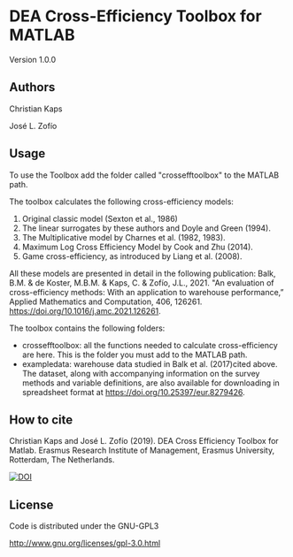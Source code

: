# DEA Cross-Efficiency Toolbox for MATLAB

Version 1.0.0

## Authors

Christian Kaps

José L. Zofío

## Usage

To use the Toolbox add the folder called "crossefftoolbox" to the MATLAB path. 

The toolbox calculates the following cross-efficiency models:

  1.	Original classic model (Sexton et al., 1986) 
  2.	The linear surrogates by these authors and Doyle and Green (1994).
  3.	The Multiplicative model by Charnes et al.  (1982, 1983).
  4.	Maximum Log Cross Efficiency Model by Cook and Zhu (2014). 
  5.	Game cross-efficiency, as introduced by Liang et al. (2008).

All these models are presented in detail in the following publication: Balk, B.M. & de Koster, M.B.M. & Kaps, C. & Zofío, J.L., 2021. "An evaluation of cross-efficiency methods: With an application to warehouse performance,” Applied Mathematics and Computation, 406, 126261. https://doi.org/10.1016/j.amc.2021.126261.  

The toolbox contains the following folders:

- crossefftoolbox: all the functions needed to calculate cross-efficiency are here. This is the folder you must add to the MATLAB path.
- exampledata: warehouse data studied in Balk et al. (2017)cited above. The dataset, along with accompanying information on the survey methods and variable definitions, are also available for downloading in spreadsheet format at https://doi.org/10.25397/eur.8279426.

## How to cite

Christian Kaps and José L. Zofío (2019). DEA Cross Efficiency Toolbox for Matlab. Erasmus Research Institute of Management, Erasmus University, Rotterdam, The Netherlands.

[![DOI](https://zenodo.org/badge/194225634.svg)](https://zenodo.org/badge/latestdoi/194225634)

## License

Code is distributed under the GNU-GPL3

http://www.gnu.org/licenses/gpl-3.0.html
